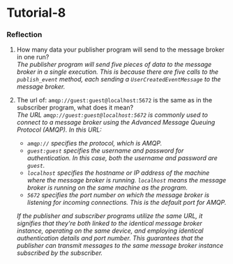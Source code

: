 # Tutorial-8

### Reflection
1. How many data your publisher program will send to the message broker in one run? <br>
*The publisher program will send five pieces of data to the message broker in a single execution. This is because there are five calls to the `publish_event` method, each sending a `UserCreatedEventMessage` to the message broker.*

2. The url of: `amqp://guest:guest@localhost:5672` is the same as in the subscriber program, what does it mean? <br>
*The URL `amqp://guest:guest@localhost:5672` is commonly used to connect to a message broker using the Advanced Message Queuing Protocol (AMQP). In this URL:*
    - *`amqp://` specifies the protocol, which is AMQP.*
    - *`guest:guest` specifies the username and password for authentication. In this case, both the username and password are `guest`.*
    - *`localhost` specifies the hostname or IP address of the machine where the message broker is running. `localhost` means the message broker is running on the same machine as the program.*
    - *`5672` specifies the port number on which the message broker is listening for incoming connections. This is the default port for AMQP.*

    *If the publisher and subscriber programs utilize the same URL, it signifies that they're both linked to the identical message broker instance, operating on the same device, and employing identical authentication details and port number. This guarantees that the publisher can transmit messages to the same message broker instance subscribed by the subscriber.*